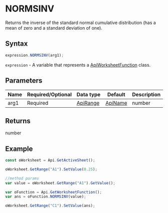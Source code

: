 # NORMSINV

Returns the inverse of the standard normal cumulative distribution (has a mean of zero and a standard deviation of one).

## Syntax

```javascript
expression.NORMSINV(arg1);
```

`expression` - A variable that represents a [ApiWorksheetFunction](../ApiWorksheetFunction.md) class.

## Parameters

| **Name** | **Required/Optional** | **Data type** | **Default** | **Description** |
| ------------- | ------------- | ------------- | ------------- | ------------- |
| arg1 | Required | [ApiRange](../../ApiRange/ApiRange.md) | [ApiName](../../ApiName/ApiName.md) | number |  | A probability corresponding to the normal distribution, a number between 0 and 1 inclusive. |

## Returns

number

## Example



```javascript
const oWorksheet = Api.GetActiveSheet();

oWorksheet.GetRange("A1").SetValue(0.25);

//method params
var value = oWorksheet.GetRange("A1").GetValue();

var oFunction = Api.GetWorksheetFunction();
var ans = oFunction.NORMSINV(value);

oWorksheet.GetRange("C1").SetValue(ans);

```
